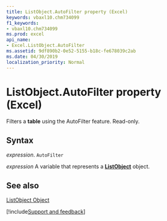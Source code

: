 ```yaml
---
title: ListObject.AutoFilter property (Excel)
keywords: vbaxl10.chm734099
f1_keywords:
- vbaxl10.chm734099
ms.prod: excel
api_name:
- Excel.ListObject.AutoFilter
ms.assetid: 9df890b2-0e52-5155-b18c-fe678039c2ab
ms.date: 04/30/2019
localization_priority: Normal
---
```



# ListObject.AutoFilter property (Excel)

Filters a  **table** using the AutoFilter feature. Read-only.


## Syntax

_expression_. `AutoFilter`

_expression_ A variable that represents a **[ListObject](Excel.ListObject.md)** object.


## See also


[ListObject Object](Excel.ListObject.md)

[!include[Support and feedback](~/includes/feedback-boilerplate.md)]